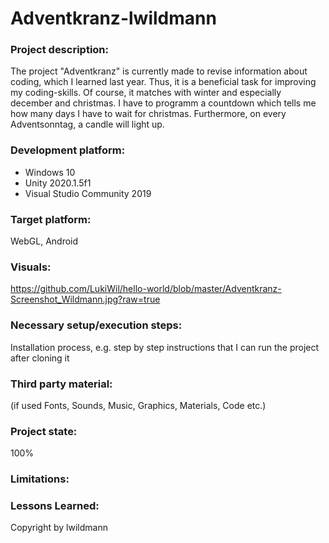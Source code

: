 # Adventkranz-lwildmann

### Project description: 
The project "Adventkranz" is currently made to revise information about coding, which I learned last year. Thus, it is a beneficial task for improving my coding-skills.
Of course, it matches with winter and especially december and christmas. I have to programm a countdown which tells me how many days I have to wait for christmas. 
Furthermore, on every Adventsonntag, a candle will light up.

### Development platform: 
- Windows 10
- Unity 2020.1.5f1
- Visual Studio Community 2019

### Target platform: 
WebGL, Android

### Visuals: 
https://github.com/LukiWil/hello-world/blob/master/Adventkranz-Screenshot_Wildmann.jpg?raw=true

### Necessary setup/execution steps: 
Installation process, e.g. step by step instructions that I can run the project after cloning it

### Third party material: 
(if used Fonts, Sounds, Music, Graphics, Materials, Code etc.)

### Project state: 
100% 

### Limitations: 

### Lessons Learned: 

Copyright by lwildmann 
